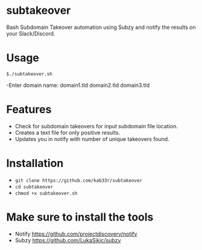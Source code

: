 # subtakeover
Bash Subdomain Takeover automation using Subzy and notify the results on your Slack/Discord.

# Usage
`$./subtakeover.sh`

-Enter domain name: domain1.tld domain2.tld domain3.tld



# Features
- Check for subdomain takeovers for input subdomain file location.
- Creates a text file for only positive results.
- Updates you in notify with number of unique takeovers found.

# Installation
   * `git clone https://github.com/kab33r/subtakeover`
   * `cd subtakeover`
   * `chmod +x subtakeover.sh`

# Make sure to install the tools
   * Notify https://github.com/projectdiscovery/notify
   * Subzy https://github.com/LukaSikic/subzy
